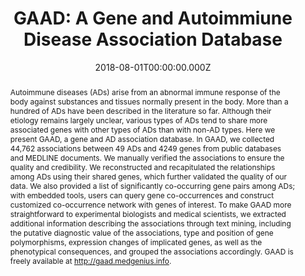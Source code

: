 ﻿---
title: "GAAD: A Gene and Autoimmiune Disease Association Database"
publication_types: ["2"]
# Author notes (optional)
authors: 
  - Guanting Lu
  - Xiaowen-Hao
  - Weihua-Chen
  - Shijie Mu




# Author notes (optional)
author_notes: []

publication_short: 
abstract: >-
  Autoimmune diseases (ADs) arise from an abnormal immune response of the body against substances and tissues normally present in the body. More than a hundred of ADs have been described in the literature so far. Although their etiology remains largely unclear, various types of ADs tend to share more associated genes with other types of ADs than with non-AD types. Here we present GAAD, a gene and AD association database. In GAAD, we collected 44,762 associations between 49 ADs and 4249 genes from public databases and MEDLINE documents. We manually verified the associations to ensure the quality and credibility. We reconstructed and recapitulated the relationships among ADs using their shared genes, which further validated the quality of our data. We also provided a list of significantly co-occurring gene pairs among ADs; with embedded tools, users can query gene co-occurrences and construct customized co-occurrence network with genes of interest. To make GAAD more straightforward to experimental biologists and medical scientists, we extracted additional information describing the associations through text mining, including the putative diagnostic value of the associations, type and position of gene polymorphisms, expression changes of implicated genes, as well as the phenotypical consequences, and grouped the associations accordingly. GAAD is freely available at http://gaad.medgenius.info.
draft: false
featured: ture

slides: null
url_pdf: 'https://www.sciencedirect.com/sdfe/reader/pii/S1672022918303462/pdf'
image:
  caption: ""
  focal_point: ""
  preview_only: false
summary: ""
url_dataset: ""
url_project: ""
url_source: ""
url_video: ""

doi: 10.1016/j.gpb.2018.05.001
tags:
  - Genomics, Proteomics & Bioinformatics
publication: Genomics, Proteomics & Bioinformatics
projects: []
date: 2018-08-01T00:00:00.000Z
url_slides: ""
publishDate: 2017-01-01T00:00:00.000Z
url_poster: ""
url_code: ""
---

